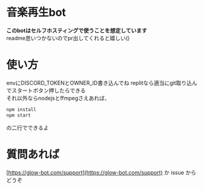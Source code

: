 # 音楽再生bot
 **このbotはセルフホスティングで使うことを想定しています**  
 readme思いつかないのでpr出してくれると嬉しい()

# 使い方
 envにDISCORD_TOKENとOWNER_ID書き込んでね
 replitなら適当にgit取り込んでスタートボタン押したらできる  
 それ以外ならnodejsとffmpegさえあれば、  
 ```sh
 npm install
 npm start
 ```  
 の二行でできるよ

# 質問あれば
 [https://glow-bot.com/support](https://glow-bot.com/support) か issue からどうぞ
